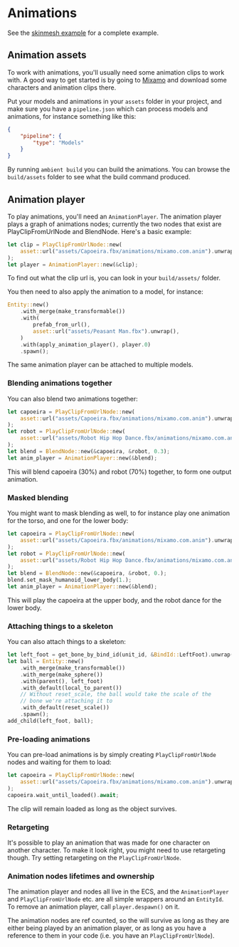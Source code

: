 # Animations

See the [skinmesh example](https://github.com/AmbientRun/Ambient/tree/main/guest/rust/examples/basics/skinmesh) for a complete example.

## Animation assets

To work with animations, you'll usually need some animation clips to work with. A good way to get started is
by going to [Mixamo](https://www.mixamo.com/#/) and download some characters and animation clips there.

Put your models and animations in your `assets` folder in your project, and make sure you have a `pipeline.json`
which can process models and animations, for instance something like this:

```json
{
    "pipeline": {
        "type": "Models"
    }
}
```

By running `ambient build` you can build the animations. You can browse the `build/assets` folder to see what
the build command produced.

## Animation player

To play animations, you'll need an `AnimationPlayer`. The animation player plays a graph of animations nodes;
currently the two nodes that exist are PlayClipFromUrlNode and BlendNode. Here's a basic example:

```rust
let clip = PlayClipFromUrlNode::new(
    asset::url("assets/Capoeira.fbx/animations/mixamo.com.anim").unwrap(),
);
let player = AnimationPlayer::new(&clip);
```

To find out what the clip url is, you can look in your `build/assets/` folder.

You then need to also apply the animation to a model, for instance:
```rust
Entity::new()
    .with_merge(make_transformable())
    .with(
        prefab_from_url(),
        asset::url("assets/Peasant Man.fbx").unwrap(),
    )
    .with(apply_animation_player(), player.0)
    .spawn();
```

The same animation player can be attached to multiple models.

### Blending animations together

You can also blend two animations together:

```rust
let capoeira = PlayClipFromUrlNode::new(
    asset::url("assets/Capoeira.fbx/animations/mixamo.com.anim").unwrap(),
);
let robot = PlayClipFromUrlNode::new(
    asset::url("assets/Robot Hip Hop Dance.fbx/animations/mixamo.com.anim").unwrap(),
);
let blend = BlendNode::new(&capoeira, &robot, 0.3);
let anim_player = AnimationPlayer::new(&blend);
```

This will blend capoeira (30%) and robot (70%) together, to form one output animation.

### Masked blending

You might want to mask blending as well, to for instance play one animation for the torso,
and one for the lower body:

```rust
let capoeira = PlayClipFromUrlNode::new(
    asset::url("assets/Capoeira.fbx/animations/mixamo.com.anim").unwrap(),
);
let robot = PlayClipFromUrlNode::new(
    asset::url("assets/Robot Hip Hop Dance.fbx/animations/mixamo.com.anim").unwrap(),
);
let blend = BlendNode::new(&capoeira, &robot, 0.);
blend.set_mask_humanoid_lower_body(1.);
let anim_player = AnimationPlayer::new(&blend);
```

This will play the capoeira at the upper body, and the robot dance for the lower body.

### Attaching things to a skeleton

You can also attach things to a skeleton:

```rust
let left_foot = get_bone_by_bind_id(unit_id, &BindId::LeftFoot).unwrap();
let ball = Entity::new()
    .with_merge(make_transformable())
    .with_merge(make_sphere())
    .with(parent(), left_foot)
    .with_default(local_to_parent())
    // Without reset_scale, the ball would take the scale of the
    // bone we're attaching it to
    .with_default(reset_scale())
    .spawn();
add_child(left_foot, ball);
```

### Pre-loading animations

You can pre-load animations is by simply creating `PlayClipFromUrlNode` nodes and waiting for them to load:

```rust
let capoeira = PlayClipFromUrlNode::new(
    asset::url("assets/Capoeira.fbx/animations/mixamo.com.anim").unwrap(),
);
capoeira.wait_until_loaded().await;
```

The clip will remain loaded as long as the object survives.

### Retargeting

It's possible to play an animation that was made for one character on another character. To make
it look right, you might need to use retargeting though. Try setting retargeting on the `PlayClipFromUrlNode`.

### Animation nodes lifetimes and ownership

The animation player and nodes all live in the ECS, and the `AnimationPlayer` and `PlayClipFromUrlNode` etc.
are all simple wrappers around an `EntityId`. To remove an animation player, call `player.despawn()` on it.

The animation nodes are ref counted, so the will survive as long as they are either being played by an
animation player, or as long as you have a reference to them in your code (i.e. you have an `PlayClipFromUrlNode`).
